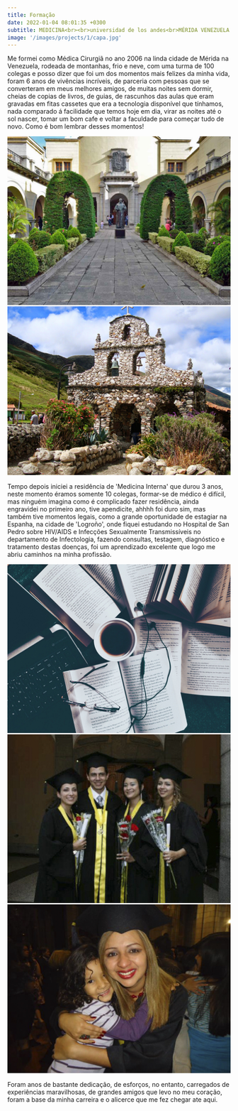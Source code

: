 ```yaml
---
title: Formação
date: 2022-01-04 08:01:35 +0300
subtitle: MEDICINA<br><br>universidad de los andes<br>MÉRIDA VENEZUELA
image: '/images/projects/1/capa.jpg'
---
```


<!-- Me formei como Médica Cirurgiã no ano 2006 na linda cidade de Mérida na Venezuela, rodeada de montanhas, frio e neve, era uma turma de 100 colegas e posso dizer que foi um dos momentos mais felizes da minha vida, foram 6 anos de vivências incríveis, muitas noites sem dormir, longe da família, ganhei meus melhores amigos na faculdade que mantenho ate hoje. Como é bom lembrar desses momentos! -->

Me formei como Médica Cirurgiã no ano 2006 na linda cidade de Mérida na Venezuela, rodeada de montanhas, frio e neve, com uma turma de 100 colegas e posso dizer que foi um dos momentos mais felizes da minha vida, foram 6 anos de vivências incríveis, de parceria com pessoas que se converteram em meus melhores amigos, de muitas noites sem dormir, cheias de copias de livros, de guias, de rascunhos das aulas que eram gravadas em fitas cassetes que era a tecnologia disponível que tínhamos, nada comparado á facilidade que temos hoje em dia, virar as noites até o sol nascer, tomar um bom cafe e voltar a faculdade para começar tudo de novo. Como é bom lembrar desses momentos!

<div class="gallery-box">
  <div class="gallery">
    <img src="/images/projects/1/faculdade.jpg" loading="lazy" alt="Project">
    <img src="/images/projects/1/capilla-piedra.jpg" loading="lazy" alt="Project">    
  </div>
</div>

Tempo depois iniciei a residência de 'Medicina Interna' que durou 3 anos, neste momento éramos somente 10 colegas, formar-se de médico é difícil, mas ninguém imagina como é complicado fazer residência, ainda engravidei no primeiro ano, tive apendicite, ahhhh foi duro sim, mas também tive momentos legais, como a grande oportunidade de estagiar na Espanha, na cidade de 'Logroño', onde fiquei estudando no Hospital de San Pedro sobre HIV/AIDS e Infecções Sexualmente Transmissíveis no departamento de Infectologia, fazendo consultas, testagem, diagnóstico e tratamento destas doenças, foi um aprendizado excelente que logo me abriu caminhos na minha profissão.

<div class="gallery-box">
  <div class="gallery">
    <img src="/images/projects/1/livros.jpg" loading="lazy" alt="Project">
    <img src="/images/projects/1/amigos.jpg" loading="lazy" alt="Project">
    <!-- <img src="/images/projects/1/chorando.jpg" loading="lazy" alt="Project"> -->
  </div>
</div>

<img src="/images/projects/1/chorando.jpg" loading="lazy" alt="Project">

Foram anos de bastante dedicação, de esforços, no entanto, carregados de experiências maravilhosas, de grandes amigos que levo no meu coração, foram a base da minha carreira e o alicerce que me fez chegar ate aqui.


 
